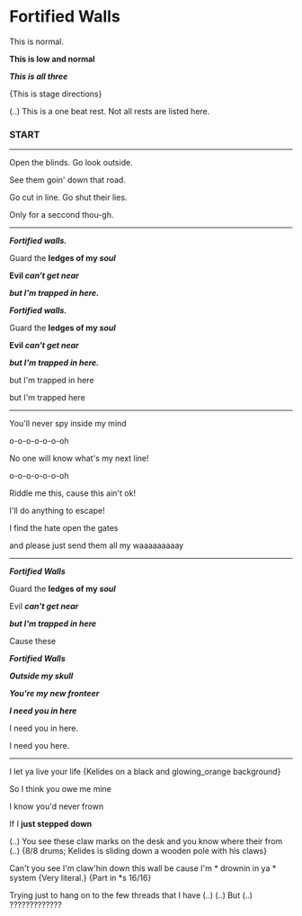 # Fortified Walls

This is normal. 

**This is low and normal**

***This is all three***

{This is stage directions}

(..) This is a one beat rest. Not all rests are listed here.

### START
---

Open the blinds. Go look outside.

See them goin' down that road.

Go cut in line. Go shut their lies.

Only for a seccond thou-gh.

---

***Fortified walls.***

Guard the **ledges of my *soul***

**Evil *can't get near***

***but I'm trapped in here.***

***Fortified walls.***

Guard the **ledges of my *soul***

**Evil *can't get near***

***but I'm trapped in here.***

but I'm trapped in here

but I'm trapped here

---

You'll never spy inside my mind

o-o-o-o-o-o-oh

No one will know what's my next line!

o-o-o-o-o-o-oh

Riddle me this, cause this ain't ok!

I'll do anything to escape!

I find the hate open the gates

and please just send them all my waaaaaaaaay

---

***Fortified Walls***

Guard the **ledges of my *soul***

Evil ***can't get near***

***but I'm trapped in here***

Cause these

***Fortified Walls***

***Outside my skull***

***You're my new fronteer***

***I need you in here***

I need you in here.

I need you here.

---

I let ya live your life {Kelides on a black and glowing_orange background}

So I think you owe me mine

I know you'd never frown

If I **just stepped down**

(..) You see these claw marks on the desk and you know where their from (..) {8/8 drums; Kelides is sliding down a wooden pole with his claws}

Can't you see I'm claw'hin down this wall be cause I'm \* drownin in ya \* system {Very literal.} {Part in \*s 16/16}

Trying just to hang on to the few threads that I have (..) (..)
But (..) ?????????????
